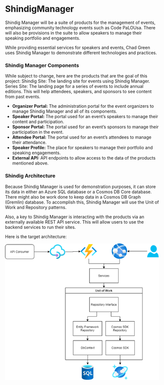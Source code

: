 # ShindigManager
Shindig Manager will be a suite of products for the management of events, emphasizing community technology events such as Code PaLOUsa.  There will also be provisions in the suite to allow speakers to manage their speaking portfolio and engagements.

While providing essential services for speakers and events, Chad Green uses Shindig Manager to demonstrate different technologies and practices.

### Shindig Manager Components
While subject to change, here are the products that are the goal of this project:
Shindig Site: The landing site for events using Shindig Manager.
Series Site: The landing page for a series of events to include annual editions.  This will help attendees, speakers, and sponsors to see content from past events.

* **Organizer Portal:** The administration portal for the event organizers to manage Shindig Manager and all of its components.
* **Speaker Portal:** The portal used for an event’s speakers to manage their content and participation.
* **Sponsor Portal:** The portal used for an event’s sponsors to manage their participation in the event.
* **Attendee Portal:** The portal used for an event’s attendees to manage their attendance.
* **Speaker Profile:** The place for speakers to manage their portfolio and speaking engagements.
* **External API:** API endpoints to allow access to the data of the products mentioned above.

### Shindig Architecture
Because Shindig Manager is used for demonstration purposes, it can store its data in either an Azure SQL database or a Cosmos DB Core database.  There might also be work done to keep data in a Cosmos DB Graph (Gremlin) database.  To accomplish this, Shindig Manager will use the Unit of Work and Repository patterns.

Also, a key to Shindig Manager is interacting with the products via an externally available REST API service.  This will allow users to use the backend services to run their sites.

Here is the target architecture:

![Conceptual Architecture](docs/Shindig%20Manager%20Conceptual%20Architecture.drawio.png)